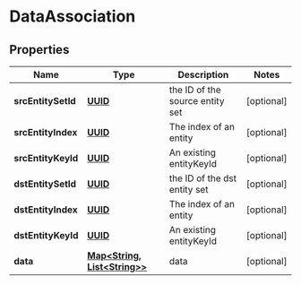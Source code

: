

# DataAssociation

## Properties

Name | Type | Description | Notes
------------ | ------------- | ------------- | -------------
**srcEntitySetId** | [**UUID**](UUID.md) | the ID of the source entity set |  [optional]
**srcEntityIndex** | [**UUID**](UUID.md) | The index of an entity |  [optional]
**srcEntityKeyId** | [**UUID**](UUID.md) | An existing entityKeyId |  [optional]
**dstEntitySetId** | [**UUID**](UUID.md) | the ID of the dst entity set |  [optional]
**dstEntityIndex** | [**UUID**](UUID.md) | The index of an entity |  [optional]
**dstEntityKeyId** | [**UUID**](UUID.md) | An existing entityKeyId |  [optional]
**data** | [**Map&lt;String, List&lt;String&gt;&gt;**](List.md) | data |  [optional]




